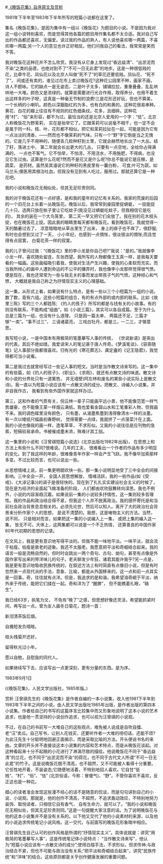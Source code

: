 #[《晚饭花集》自序原文及赏析](https://www.vrrw.net/wx/14377.html)

1981年下半年至1983年下半年所写的短篇小说都在这里了。

集名《晚饭花集》，是因为集中有一组以《晚饭花》为题目的小说。不是因为我对这一组小说特别喜欢，而是觉得其他各篇的题目用作集名都不太合适。我对自己写出的作品都还喜欢，无偏爱。读过我的作品的熟人，有人说他喜欢哪一两篇，不喜欢哪一两篇;另一个人的意见也许正好相反。他们问我自己的看法，我常常是笑而不答。

我对晚饭花这种花并不怎么欣赏。我没有从它身上发现过“香远益清”、“出淤泥而不染”之类的品德，也绝对到不了“不可一日无此君”的地步。这是一种很低贱的花，比牵牛花、凤仙花以及北京人叫做“死不了”的草花还要低贱。凤仙花、“死不了”， 间或还有卖的，谁见过花市上卖过晚饭花?这种花公园里不种，画家不画，诗人不题咏。它的缺点一是无姿态，二是叶子太多，铺铺拉拉，重重叠叠，乱乱哄哄地一大堆。颜色又是浓绿的。就算是需要进行光合作用，取得养分，也用不着生出这样多的叶子呀，这真是一种毫无节制的浪费!三是花形还好玩，但也不算美， 一个长柄的小喇叭。颜色以深胭脂红的为多，也有白的和黄的。这种花很易串种。黄花、白花的瓣上往往有不规则的红色细条纹。花多，且细碎。这种花用“村”、“俗”来形容，都不为过。最恰当的还是北京人爱用的一个字：“怯”。北京人称晚饭花为野茉莉， 实在是抬举它了。它跟茉莉可以说毫不相干，也一定不会是属于同一科，枝、叶、花形都不相似。把它和茉莉拉扯在一起，可能是因为它有一点淡淡的清香，——然而也不像茉莉的气味。只有一个“野”字它倒是当之无愧的。它是几乎不用种的，随便丢几粒种籽到土里，它就会赫然地长出了一大丛。结了籽，落进土中， 第二年就会长出更大的几丛， 只要有一点空地，全给你占得满满的， 一点也不客气。它不怕旱，不怕涝，不用浇水，不用施肥，不得病，也没见它生过虫。这算是什么花呢?然而不是花又是什么呢?你总不能说它是庄稼，是蔬菜， 是药材。虽然吴其濬说它的种籽的黑皮里有一囊白粉， 可食;叶可为蔬，如马兰头;俚医用其根治吐血，但我没有见到有人吃过，服用过。那就还算它是一种花吧。

我的小说和晚饭花无相似处，但其无足珍贵则同。



我的对于晚饭花还有一点好感，是和我的童年的记忆有关系的。我家的荒废的后园的一个旧花台上长着一丛晚饭花。晚饭以后，我常常到废园里捉蜻蜓， 一捉能捉几十只。选两只放在帐子里让它吃蚊子(我没见过蜻蜓吃蚊子，但我相信它是吃的)， 其余的装在一个大鸟笼里， 第二天一早又把它们全放了。我在别的花木枝头捉，也在晚饭花上捉。因此我的眼睛里每天都有晚饭花。看到晚饭花，我就觉得一天的酷暑过去了， 凉意暗暗地从草丛里生了出来， 身上的痱子也不痒了，很舒服;有时也会想到又过了一天， 小小年纪，也感到一点惆怅，很淡很淡的惆怅;而且觉得有点寂寞， 白菊花茶一样的寂寞。

我的儿子曾问过我：“《晚饭花》里的李小龙是你自己吧?”我说：“是的。”我就像李小龙一样，喜欢随处留连，东张西望。我所写的人物都像王玉真一样，是我每天要看的一幅画。这些画幅吸引着我，使我对生活产生兴趣，使我的心柔软而充实。而当我所倾心的画中人遭到命运的不公平的播弄时，我也像李小龙那样觉得很气愤。便是现在，我也还常常为一些与我无关的事而发出带孩子气的气愤。这种倾心和气愤， 大概就是我自己称之为抒情现实主义的心理基础。

这一集，从形式上看，如果说有什么特点，是有一些以三个小短篇为一组的小说。数了数，竟有六组。这些小短篇的组合，有的有点外部的或内部的联系。比如《故里三陈》写的三个人都姓陈; 《钓人的孩子》所写的都是与钱有关的小故事。有的则没有联系，不能构成“组曲”，如《小说三篇》，其实可以各自成篇。至于为什么总是三篇为一组，也没有什么道理， 只是因一篇太单， 两篇还不足，三篇才够“一卖”。“事不过三”， 三请诸葛亮， 三戏白牡丹，都是三。一二三，才够意思。

我写短小说，一是中国本有用极简的笔墨摹写人事的传统， 《世说新语》是突出的代表。其后不绝如缕。我爱读宋人的笔记甚于唐人传奇。《梦溪笔谈》、《容斋随笔》记人事部分我都很喜欢。归有光的《寒花葬志》、龚定盦的《记王隐君》，我觉得都可当小说看。

第二是我过去就曾经写过一些记人事的短文。当时是当作散文诗来写的。这一集中的有些篇，如《钓人的孩子》、《职业》、《求雨》，就还有点散文诗的味道。散文诗和小说的分界处只有一道篱笆， 并无墙壁(阿左林和废名的某些小说实际上是散文诗)。我一直以为短篇小说应该有一点散文诗的成分。把散文、诗编入小说集，并非自我作古， 我看到有些外国作家就这样办过。

第三，这和作者的气质有关，倪云林一辈子只能画平远小景，他不能像范宽一样气势雄豪，也不能像王蒙一样烟云满纸。我也爱看金碧山水和工笔重彩人物，但我画不来。我的调色碟里没有颜色， 只有墨，从渴墨焦墨到浅得像清水一样的淡墨。有一次以矮纸尺幅画初春野树， 觉得需要一点绿，我就挤了一点菠菜汁在上面。我的小说也像我的画一样，逸笔草草， 不求形似。又我的小说往往是应刊物的急索，短稿较易承命。书被催成墨未浓，殊难计其工拙。

这一集里的小说和《汪曾祺短篇小说选》(北京出版社1982年出版)， 在思想上和方法上有些什么不同?很难说。几年的工夫， 很难看出一个作者的作品有多少明显的变化。到了我这样的年龄，很难像青年作家一样会产生飞跃。我不像毕加索那样多变。不过比较而言，也可以说出一些。

从思想情绪上说，前一集更明朗欢快一些。那一集小说明显地受了三中全会的间接影响。三中全会一开， 全国人民思想解放， 情绪活跃，我的一些作品(如《受戒》、《大淖记事》)的调子是很轻快的。现在到了扎扎实实建设社会主义的时候了，现在是为经济的全面起飞做准备的阶段， 人们都由欢欣鼓舞转向深思。我也不例外，小说的内容渐趋沉着。如果说前一集的小说较多抒情性，这一集则较多哲理性。我的作品和政治结合得不紧，但我这个人并不脱离政治。我的感怀寄托是和当前社会政治背景息息相关的。必须先论世，然后可以知人。离开了大的政治社会背景来分析作家个人的思想， 是说不清楚的。我想，这是唯物主义的方法。当然，说不同， 只是相对而言。如果把这一集的小说编入上一集， 或把上集的编入这一集， 皆无不可。大体上，这两集都可以说是一个不乏热情， 还算善良的中国作家80年代初期的思想的记录。

在文风上，我是更有意识地写得平淡的。但我不能一味地平淡。一味平淡，就会流于枯瘦。枯瘦是衰老的迹象。我还不太服老。我愿意把平淡和奇崛结合起来。我的语言一般是流畅自然的，但时时会跳出一两个奇句、古句、拗句，甚至有点像是外国作家写出来的带洋味儿的句子。老夫聊发少年狂，诸君其能许我乎?另一点是，我是更有意识地吸收民族传统的，在叙述方法上有时简直有点像旧小说，但是有时忽然来一点现代派的手法，意象、比喻，都是从外国移来的。这一点和前一点其实是一回事。奇，往往就有点洋。但是，我追求的是和谐。我希望溶奇崛于平淡，纳外来于传统，能把它们揉在一起。奇和洋为了 “醒脾”， 但不能瞧着扎眼，“硌生”。

我已经63岁，执笔为文， 不免有“晚了”之感，但思想好像还灵活，希望能抓紧时间，再写出一点。曾为友人画冬日菊花，题诗一首：

新沏清茶饭后烟，

自搔短发负晴暄。

枝头残菊开还好，

留得秋光过小年。

愿以自勉，且慰我的同代人。

如果继续写下去，应该写出一点更深刻，更有分量的东西。是为序。

1983年9月1日

(《晚饭花集》，人民文学出版社，1985年版。)

赏析 汪曾祺先生的《晚饭花集》是作者自编的一本小说集，收入他1981下半年到1983年下半年之间的小说。由人民文学出版社1985年出版，是作者出版的第四本小说集。作者给自己的书写的这篇序言比较集中而又形象地说明了这本小说的艺术追求，也是他一贯坚持的小说创作追求，也可以视为汪曾祺的小说观。

不过，在自己的书前写一大堆自己的这些观点，难免被人说成是自吹自擂、老“汪”卖瓜。自己写书，让别人花钱买，还要听作者一大堆的唠叨话，还能不烦?为此汪先生十分聪明地回避正面揭示，而是采取比喻的方法。开头便说书名的来由。文章的开头并不直接谈这本小说集的内容和艺术特点，而是从晚饭花谈起。对这种看起来十分不起眼的小花进行了淋漓尽致的描绘。他说晚饭花不同于“香远益清”的兰花，也不同于“出淤泥而不染”的荷花，也不同于古代文人所谓“不可一日无此君”的竹子。这是说晚饭花既不清高，也不超然，又不可能被人看得十分重要。它任性地开着，不装姿态;它随便地活着，不特别地招人喜欢。它自甘“低贱”、“村”、“俗”、“怯” (北京俗语，今称：冒傻气)、“野”。不管你喜欢不喜欢，反正这也是一种花。

细心的读者准会发现这些漫不经心的话不是随意的侃谈，而是句句讲到自己的小说、小说观。那就是，他的创作不清高，不超然，不追求轰动效应，不特别地努力装饰、取悦读者，只相信它自有香气， 自有生命力，就可以了。“我的小说和晚饭花无相似处，但其无足珍贵则同。”这是一句提醒大家注意的话。为了说明晚饭花与他的这本小说集并不是没有关系的。以下他又交代了他的小说素材的来源，以及他的小说追求传统笔记小说风格。这一交代，与前面写的晚饭花形象暗中相应。

汪曾祺先生自己认可的创作风格是所谓的“抒情现实主义”。具体说就是：讲究“用极简的笔墨摹写人事”，这是传统笔记体小说特点： “当作散文诗来写”，他认为“短篇小说应该有一点散文诗的成分”;使用白描手法，不求形似，但求传神;与政治结合不紧，但也不可能与政治没有关系;“把平淡和奇崛结合起来”，讲究“民族传统”和“洋味”的结合。这些原则都是关乎创作健康发展的重要问题。


